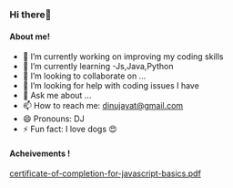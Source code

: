 ### Hi there👋
#### About me!

- 🔭 I’m currently working on improving my coding skills
- 🌱 I’m currently learning -Js,Java,Python
- 👯 I’m looking to collaborate on ...
- 🤔 I’m looking for help with coding issues I have
- 💬 Ask me about ...
- 📫 How to reach me: dinujayat@gmail.com 
- 😄 Pronouns: DJ
- ⚡ Fun fact: I love dogs 😍

#### Acheivements !
[certificate-of-completion-for-javascript-basics.pdf](https://github.com/Dinujayat/Dinujayat/files/6602723/certificate-of-completion-for-javascript-basics.pdf)
